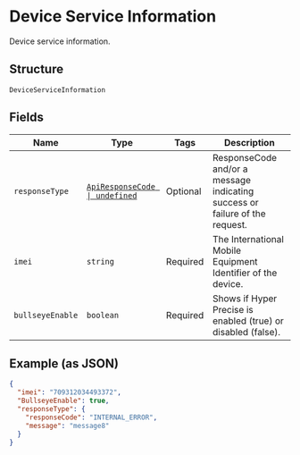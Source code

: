 
# Device Service Information

Device service information.

## Structure

`DeviceServiceInformation`

## Fields

| Name | Type | Tags | Description |
|  --- | --- | --- | --- |
| `responseType` | [`ApiResponseCode \| undefined`](../../doc/models/api-response-code.md) | Optional | ResponseCode and/or a message indicating success or failure of the request. |
| `imei` | `string` | Required | The International Mobile Equipment Identifier of the device. |
| `bullseyeEnable` | `boolean` | Required | Shows if Hyper Precise is enabled (true) or disabled (false). |

## Example (as JSON)

```json
{
  "imei": "709312034493372",
  "BullseyeEnable": true,
  "responseType": {
    "responseCode": "INTERNAL_ERROR",
    "message": "message8"
  }
}
```

